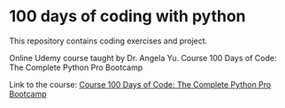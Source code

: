 # 100 days of coding with python

This repository contains coding exercises and project.

Online Udemy course taught by Dr. Angela Yu. Course 100 Days of Code: The Complete Python Pro Bootcamp

Link to the course: [Course 100 Days of Code: The Complete Python Pro Bootcamp](https://www.udemy.com/course/100-days-of-code/)
